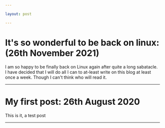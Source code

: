 ```yaml
---

layout: post

---
```


#  It's so wonderful to be back on linux:  (26th November 2021)



I am so happy to be finally back on Linux again after quite a long sabatacle. I have decided that I will do all I can to at-least write on this blog at least once a week. Though I can't think who will read it.



---

# My first post: 26th August 2020


This is it, a test post  

---
